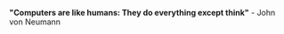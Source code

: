 <strong>"Computers are like humans: They do everything except think"</strong> - John von Neumann





